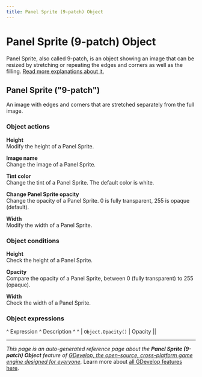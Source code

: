 ```yaml
---
title: Panel Sprite (9-patch) Object
---
```

# Panel Sprite (9-patch) Object

Panel Sprite, also called 9-patch, is an object showing an image that can be resized by stretching or repeating the edges and corners as well as the filling. [Read more explanations about it.](https://wiki.gdevelop.io/gdevelop5/objects/panel_sprite)



## Panel Sprite ("9-patch") 

An image with edges and corners that are stretched separately from the full image. 

### Object actions

**Height**  
Modify the height of a Panel Sprite.

**Image name**  
Change the image of a Panel Sprite.

**Tint color**  
Change the tint of a Panel Sprite. The default color is white.

**Change Panel Sprite opacity**  
Change the opacity of a Panel Sprite. 0 is fully transparent, 255 is opaque (default).

**Width**  
Modify the width of a Panel Sprite.

### Object conditions

**Height**  
Check the height of a Panel Sprite.

**Opacity**  
Compare the opacity of a Panel Sprite, between 0 (fully transparent) to 255 (opaque).

**Width**  
Check the width of a Panel Sprite.

### Object expressions

^ Expression ^ Description ^  ^
| `Object.Opacity()` | Opacity ||

---
*This page is an auto-generated reference page about the **Panel Sprite (9-patch) Object** feature of [GDevelop, the open-source, cross-platform game engine designed for everyone](https://gdevelop.io/).* Learn more about [all GDevelop features here](/gdevelop5/all-features).